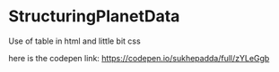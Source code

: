 # StructuringPlanetData
Use of table in html and little bit css

here is the codepen link: https://codepen.io/sukhepadda/full/zYLeGgb
